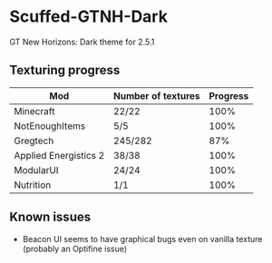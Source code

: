 # Scuffed-GTNH-Dark
GT New Horizons: Dark theme for 2.5.1

## Texturing progress
| Mod                     | Number of textures | Progress |
|-------------------------|--------------------|----------|
| Minecraft               | 22/22              | 100%     |
| NotEnoughItems          | 5/5                | 100%     |
| Gregtech                | 245/282            | 87%      |
| Applied Energistics 2   | 38/38              | 100%     |
| ModularUI				  | 24/24			   | 100%     |
| Nutrition				  | 1/1 			   | 100%	  |

## Known issues
- Beacon UI seems to have graphical bugs even on vanilla texture (probably an Optifine issue)
